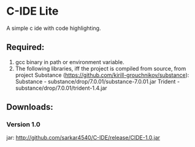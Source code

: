 # C-IDE Lite
A simple c ide with code highlighting.

## Required:
1. gcc binary in path or environment variable.
2. The following libraries, iff the project is compiled from source, from project Substance (https://github.com/kirill-grouchnikov/substance):
    Substance - substance/drop/7.0.01/substance-7.0.01.jar
    Trident - substance/drop/7.0.01/trident-1.4.jar

## Downloads:
### Version 1.0
jar: http://github.com/sarkar4540/C-IDE/release/CIDE-1.0.jar
